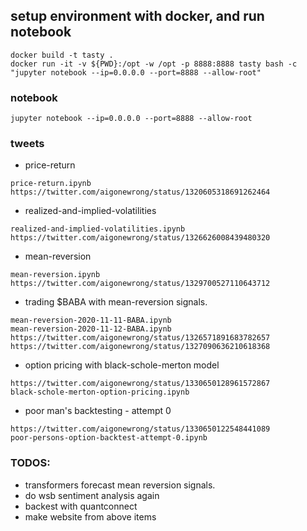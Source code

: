 ## setup environment with docker, and run notebook

```
docker build -t tasty .
docker run -it -v ${PWD}:/opt -w /opt -p 8888:8888 tasty bash -c "jupyter notebook --ip=0.0.0.0 --port=8888 --allow-root"
```

### notebook

```
jupyter notebook --ip=0.0.0.0 --port=8888 --allow-root
```


### tweets

+ price-return

```
price-return.ipynb
https://twitter.com/aigonewrong/status/1320605318691262464
```

+ realized-and-implied-volatilities
```
realized-and-implied-volatilities.ipynb
https://twitter.com/aigonewrong/status/1326626008439480320
```

+ mean-reversion
```
mean-reversion.ipynb
https://twitter.com/aigonewrong/status/1329700527110643712
```

+ trading $BABA with mean-reversion signals.
```
mean-reversion-2020-11-11-BABA.ipynb
mean-reversion-2020-11-12-BABA.ipynb
https://twitter.com/aigonewrong/status/1326571891683782657
https://twitter.com/aigonewrong/status/1327090636210618368
```

+ option pricing with black-schole-merton model
```
https://twitter.com/aigonewrong/status/1330650128961572867
black-schole-merton-option-pricing.ipynb

```

+ poor man's backtesting - attempt 0
```
https://twitter.com/aigonewrong/status/1330650122548441089
poor-persons-option-backtest-attempt-0.ipynb
```



### TODOS:

+ transformers forecast mean reversion signals.
+ do wsb sentiment analysis again
+ backest with quantconnect
+ make website from above items
